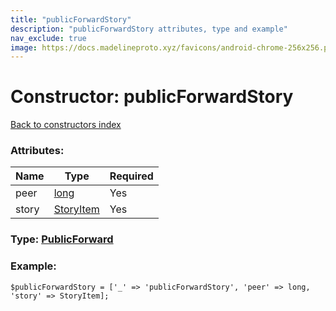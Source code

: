 ```yaml
---
title: "publicForwardStory"
description: "publicForwardStory attributes, type and example"
nav_exclude: true
image: https://docs.madelineproto.xyz/favicons/android-chrome-256x256.png
---
```

# Constructor: publicForwardStory  
[Back to constructors index](/API_docs/constructors/index.html)



### Attributes:

| Name     |    Type       | Required |
|----------|---------------|----------|
|peer|[long](/API_docs/types/long.html) | Yes|
|story|[StoryItem](/API_docs/types/StoryItem.html) | Yes|



### Type: [PublicForward](/API_docs/types/PublicForward.html)


### Example:

```
$publicForwardStory = ['_' => 'publicForwardStory', 'peer' => long, 'story' => StoryItem];
```  
